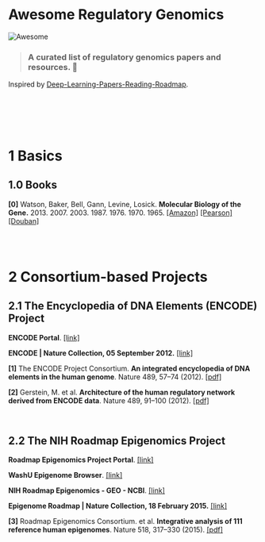# Awesome Regulatory Genomics
![Awesome](https://cdn.rawgit.com/sindresorhus/awesome/d7305f38d29fed78fa85652e3a63e154dd8e8829/media/badge.svg)

> ### A curated list of regulatory genomics papers and resources. :tada:
Inspired by [Deep-Learning-Papers-Reading-Roadmap](https://github.com/floodsung/Deep-Learning-Papers-Reading-Roadmap/).

<br><br>
------------------------------------------------------------

# 1 Basics

## 1.0 Books

**[0]** Watson, Baker, Bell, Gann, Levine, Losick. **Molecular Biology of the Gene.** 2013. 2007. 2003. 1987. 1976. 1970. 1965. [[Amazon]](https://www.amazon.com/Molecular-Biology-Gene-James-Watson/dp/0321762436/) [[Pearson]](https://www.pearson.com/store/p/molecular-biology-of-the-gene/P200000006938) [[Douban]](https://book.douban.com/subject/26384150/)

<br><br>

# 2 Consortium-based Projects

## 2.1 The Encyclopedia of DNA Elements (ENCODE) Project

**ENCODE Portal**. [[link]](https://www.encodeproject.org/)

**ENCODE | Nature Collection, 05 September 2012.** [[link]](https://www.nature.com/collections/aghcdefffg)

**[1]** The ENCODE Project Consortium. **An integrated encyclopedia of DNA elements in the human genome**. Nature 489, 57–74 (2012). [[pdf]](https://www.nature.com/articles/nature11247.pdf)

**[2]** Gerstein, M. et al. **Architecture of the human regulatory network derived from ENCODE data**. Nature 489, 91–100 (2012). [[pdf]](https://www.nature.com/articles/nature11245.pdf)

<br>

## 2.2 The NIH Roadmap Epigenomics Project

**Roadmap Epigenomics Project Portal**. [[link]](https://egg2.wustl.edu/roadmap/web_portal/)

**WashU Epigenome Browser**. [[link]](https://epigenomegateway.wustl.edu/)

**NIH Roadmap Epigenomics - GEO - NCBI**. [[link]](https://www.ncbi.nlm.nih.gov/geo/roadmap/epigenomics/)

**Epigenome Roadmap | Nature Collection, 18 February 2015.** [[link]](https://www.nature.com/collections/vbqgtr)

**[3]** Roadmap Epigenomics Consortium. et al. **Integrative analysis of 111 reference human epigenomes**. Nature 518, 317–330 (2015). [[pdf]](https://www.nature.com/articles/nature14248.pdf)

<br>
